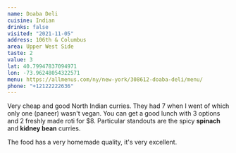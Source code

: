 ```yaml
---
name: Doaba Deli
cuisine: Indian
drinks: false
visited: "2021-11-05"
address: 106th & Columbus
area: Upper West Side
taste: 2
value: 3
lat: 40.79947837094971
lon: -73.96248054322571
menu: https://allmenus.com/ny/new-york/308612-doaba-deli/menu/
phone: "+12122222636"
---
```


Very cheap and good North Indian curries. They had 7 when I went of which only one (paneer) wasn't vegan. You can get a good lunch with 3 options and 2 freshly made roti for $8. Particular standouts are the spicy **spinach** and **kidney bean** curries.

The food has a very homemade quality, it's very excellent.

